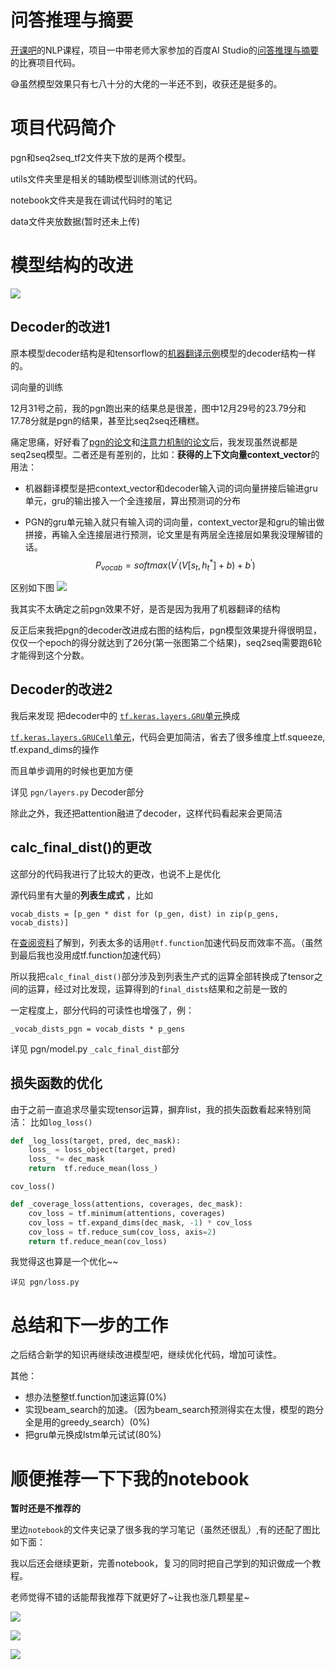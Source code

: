# 问答推理与摘要

[开课吧](https://www.kaikeba.com/)的NLP课程，项目一中带老师大家参加的百度AI Studio的[问答推理与摘要](https://aistudio.baidu.com/aistudio/competition/detail/3)的比赛项目代码。

:sweat_smile:虽然模型效果只有七八十分的大佬的一半还不到，收获还是挺多的。



# 项目代码简介

pgn和seq2seq_tf2文件夹下放的是两个模型。

utils文件夹里是相关的辅助模型训练测试的代码。

notebook文件夹是我在调试代码时的笔记

data文件夹放数据(暂时还未上传)



# 模型结构的改进

![](https://github.com/Light2077/QA-Abstract-And-Reasoning/notebook/picture/res.jpg)

## Decoder的改进1

原本模型decoder结构是和tensorflow的[机器翻译示例](https://tensorflow.google.cn/tutorials/text/nmt_with_attention)模型的decoder结构一样的。

词向量的训练

12月31号之前，我的pgn跑出来的结果总是很差，图中12月29号的23.79分和17.78分就是pgn的结果，甚至比seq2seq还糟糕。

痛定思痛，好好看了[pgn的论文](http://arxiv.org/pdf/1704.04368v2.pdf)和[注意力机制的论文](https://arxiv.org/pdf/1409.0473.pdf)后，我发现虽然说都是seq2seq模型。二者还是有差别的，比如：**获得的上下文向量context_vector**的用法：

- 机器翻译模型是把context_vector和decoder输入词的词向量拼接后输进gru单元，gru的输出接入一个全连接层，算出预测词的分布

- PGN的gru单元输入就只有输入词的词向量，context_vector是和gru的输出做拼接，再输入全连接层进行预测，论文里是有两层全连接层如果我没理解错的话。
$$
P_{vocab} = softmax(V^{'}(V[s_t,h_t^*]+b)+b^{'})
$$

区别如下图
![](https://github.com/Light2077/QA-Abstract-And-Reasoning/notebook/picture/context.jpg)



我其实不太确定之前pgn效果不好，是否是因为我用了机器翻译的结构

反正后来我把pgn的decoder改进成右图的结构后，pgn模型效果提升得很明显， 仅仅一个epoch的得分就达到了26分(第一张图第二个结果)，seq2seq需要跑6轮才能得到这个分数。

## Decoder的改进2

我后来发现
把decoder中的 [`tf.keras.layers.GRU`单元](https://tensorflow.google.cn/api_docs/python/tf/keras/layers/GRU?hl=en&version=stable)换成

[`tf.keras.layers.GRUCell`单元](https://tensorflow.google.cn/api_docs/python/tf/keras/layers/GRUCell?hl=en&version=stable)，代码会更加简洁，省去了很多维度上tf.squeeze, tf.expand_dims的操作

而且单步调用的时候也更加方便

详见 `pgn/layers.py` Decoder部分

除此之外，我还把attention融进了decoder，这样代码看起来会更简洁



## calc_final_dist()的更改

这部分的代码我进行了比较大的更改，也说不上是优化

源代码里有大量的**列表生成式** ，比如

```
vocab_dists = [p_gen * dist for (p_gen, dist) in zip(p_gens, vocab_dists)]
```

在[查阅资料](https://tensorflow.google.cn/guide/function?hl=en#batching)了解到，列表太多的话用`@tf.function`加速代码反而效率不高。（虽然到最后我也没用成tf.function加速代码）

所以我把`calc_final_dist()`部分涉及到列表生产式的运算全部转换成了tensor之间的运算，经过对比发现，运算得到的`final_dists`结果和之前是一致的

一定程度上，部分代码的可读性也增强了，例：

```
_vocab_dists_pgn = vocab_dists * p_gens
```

详见 pgn/model.py `_calc_final_dist`部分



## 损失函数的优化

由于之前一直追求尽量实现tensor运算，摒弃list，我的损失函数看起来特别简洁：
比如`log_loss()`

```python
def _log_loss(target, pred, dec_mask):
    loss_ = loss_object(target, pred)
    loss_ *= dec_mask
    return  tf.reduce_mean(loss_)
```

`cov_loss()`

```Python
def _coverage_loss(attentions, coverages, dec_mask):
    cov_loss = tf.minimum(attentions, coverages)
    cov_loss = tf.expand_dims(dec_mask, -1) * cov_loss
    cov_loss = tf.reduce_sum(cov_loss, axis=2)
    return tf.reduce_mean(cov_loss)
```

我觉得这也算是一个优化~~

`详见 pgn/loss.py`

# 总结和下一步的工作

之后结合新学的知识再继续改进模型吧，继续优化代码，增加可读性。

其他：

- 想办法整整tf.function加速运算(0%)
- 实现beam_search的加速。（因为beam_search预测得实在太慢，模型的跑分全是用的greedy_search）(0%)
- 把gru单元换成lstm单元试试(80%)

# 顺便推荐一下下我的notebook

**暂时还是不推荐的**

里边`notebook`的文件夹记录了很多我的学习笔记（虽然还很乱）,有的还配了图比如下面：

我以后还会继续更新，完善notebook，复习的同时把自己学到的知识做成一个教程。

老师觉得不错的话能帮我推荐下就更好了~让我也涨几颗星星~

![](https://github.com/Light2077/QA-Abstract-And-Reasoning/notebook/picture/decoder.png)

![](https://github.com/Light2077/QA-Abstract-And-Reasoning/notebook/picture/encoder.png)

![](https://github.com/Light2077/QA-Abstract-And-Reasoning/notebook/picture/gru.png)